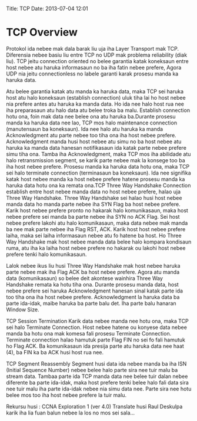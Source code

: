 Title: TCP
Date: 2013-07-04 12:01


TCP Overview
============

Protokol ida nebee mak dala barak liu uja iha Layer Transport mak TCP. Diferensia nebee basiu liu entre TCP no UDP mak problema reliability (diak liu). TCP jeitu connection oriented no belee garantia katak koneksaun entre host nebee atu haruka informasaun no ba iha fatin nebee prefere, Agora UDP nia jeitu connectionless no labele garanti karak prosesu manda ka haruka data.
  
Atu belee garantia katak atu manda ka haruka data, maka TCP sei haruka host atu halo koneksaun (establish connection) uluk tiha lai ho host nebee nia prefere antes atu haruka ka manda data. Ho ida nee halo host rua nee iha preparasaun atu halo data atu belee troka ba malu. Establish connection hotu ona, foin mak data nee belee ona atu haruka ba.Durante prosesu manda ka haruka data nee lao, TCP mos halo maintenance connection (manutensaun ba koneksaun). Ida nee halo atu haruka ka manda Acknowledgment atu parte nebee too tiha ona iha host nebee prefere. Acknowledgment manda husi host nebee atu simu no ba host nebee atu haruka ka manda data hanesan notifikasaun ida katak parte nebee prefere simu tiha ona. Tamba iha Acknowledgment, maka TCP mos iha abilidade atu halo retransmission segment, se karik parte nebee mak la konsege too ba iha host nebee prefere. Prosesu manda ka haruka data hotu ona, maka TCP sei halo terminate connection (terminasaun ba koneksaun). Ida nee signifika katak host nebee manda ka host nebee prefere hatene prosesu manda ka haruka data hotu ona ka remata ona.TCP Three Way Handshake Connection establish entre host nebee manda data no host nebee prefere, halao uja Three Way Handshake. Three Way Handshake sei halao husi host nebee manda data ho manda parte nebee iha SYN Flag ba host nebee prefere. Karik host nebee prefere pronto no hakarak halo komunikasaun, maka host nebee prefere sei manda ba parte nebee iha SYN no ACK Flag. Sei host nebee prefere lakohi atu halo komunikasaun, maka data nebee mak manda ba nee mak parte nebee iha Flag RST, ACK. Karik host host nebee prefere laiha, maka sei laiha informasaun nebee atu fo hatene ba host. Ho Three Way Handshake mak host nebee manda data belee halo kompara kondisaun ruma, atu iha ka laiha host nebee prefere no hakarak ou lakohi host nebee prefere tenki halo komunikasaun.
 
Lalok nebee ikus liu husi Three Way Handshake mak host nebee haruka parte nebee mak iha Flag ACK ba host nebee prefere. Agora atu manda data (komunikasaun) so belee deit akontese wainhira Three Way Handshake remata ka hotu tiha ona. Durante prosesu manda data, host nebee prefere sei haruka Acknowledgment hanesan sinal katak parte ida too tiha ona iha host nebee prefere. Acknowledgment la haruka data ba parte ida-idak, maibe haruka ba parte balu det. Iha parte balu hanaran Window Size.

TCP Session Termination
Karik data nebee manda nee hotu ona, maka TCP sei halo Terminate Connection. Host nebee hatene ou konyese data nebee manda ba hotu ona mak komesa fali prosesu Terminate Connection. Terminate connection halao hamutuk parte Flag FIN no sei fo fali hamutuk ho Flag ACK. Ba komunikasaun ida presija parte atu haruka data nee haat (4), ba FIN ka ba ACK husi host rua nee.
 
TCP Segment Reassembly
Segment husi data ida nebee manda ba iha ISN (Initial Sequence Number) nebee belee halo parte sira nee tuir malu ba stream data. Tambaa parte ida TCP manda data nee belee tuir dalan nebee diferente ba parte ida-idak, maka host prefere tenki belee halo fali data sira nee tuir malu iha parte ida-idak nebee nia simu data nee. Parte sira nee hotu belee mos too iha host nebee prefere la tuir malu.

Rekursu husi : CCNA Exploration 1 (ver 4.0)
Translate husi Raul
Deskulpa karik iha lia fuan balun nebee la los no mos sei sala...

